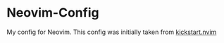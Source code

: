 # Neovim-Config

My config for Neovim. This config was initially taken from [kickstart.nvim](https://github.com/nvim-lua/kickstart.nvim)

####
